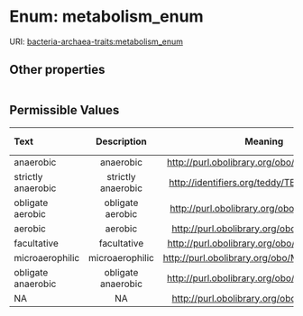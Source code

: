 
# Enum: metabolism_enum




URI: [bacteria-archaea-traits:metabolism_enum](https://w3id.org/bacteria-archaea-traitsmetabolism_enum)


## Other properties

|  |  |  |
| --- | --- | --- |

## Permissible Values

| Text | Description | Meaning | Other Information |
| :--- | :---: | :---: | ---: |
| anaerobic | anaerobic | http://purl.obolibrary.org/obo/NCIT_C103137 |  |
| strictly anaerobic | strictly anaerobic | http://identifiers.org/teddy/TEDDY_0000007 |  |
| obligate aerobic | obligate aerobic | http://purl.obolibrary.org/obo/NCIT_C28341 |  |
| aerobic | aerobic | http://purl.obolibrary.org/obo/EO_0007024 |  |
| facultative | facultative | http://purl.obolibrary.org/obo/OMP_0000087 |  |
| microaerophilic | microaerophilic | http://purl.obolibrary.org/obo/MICRO_0000515 |  |
| obligate anaerobic | obligate anaerobic | http://purl.obolibrary.org/obo/NCIT_C103137 |  |
| NA | NA | http://purl.obolibrary.org/obo/CL_0000895 |  |

